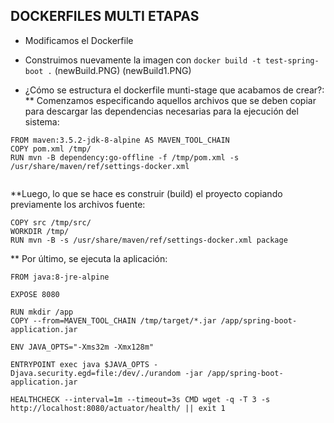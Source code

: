 ## DOCKERFILES MULTI ETAPAS

* Modificamos el Dockerfile

* Construimos nuevamente la imagen con `docker build -t test-spring-boot .`
(newBuild.PNG)
(newBuild1.PNG)

* ¿Cómo se estructura el dockerfile munti-stage que acabamos de crear?:
** Comenzamos especificando aquellos archivos que se deben copiar para descargar las dependencias necesarias para la ejecución del sistema:
```
FROM maven:3.5.2-jdk-8-alpine AS MAVEN_TOOL_CHAIN
COPY pom.xml /tmp/
RUN mvn -B dependency:go-offline -f /tmp/pom.xml -s /usr/share/maven/ref/settings-docker.xml
 
```

**Luego, lo que se hace es construir (build) el proyecto copiando previamente los archivos fuente:

```
COPY src /tmp/src/
WORKDIR /tmp/
RUN mvn -B -s /usr/share/maven/ref/settings-docker.xml package

```

** Por último, se ejecuta la aplicación:

```
FROM java:8-jre-alpine

EXPOSE 8080

RUN mkdir /app
COPY --from=MAVEN_TOOL_CHAIN /tmp/target/*.jar /app/spring-boot-application.jar

ENV JAVA_OPTS="-Xms32m -Xmx128m"

ENTRYPOINT exec java $JAVA_OPTS -Djava.security.egd=file:/dev/./urandom -jar /app/spring-boot-application.jar

HEALTHCHECK --interval=1m --timeout=3s CMD wget -q -T 3 -s http://localhost:8080/actuator/health/ || exit 1

```